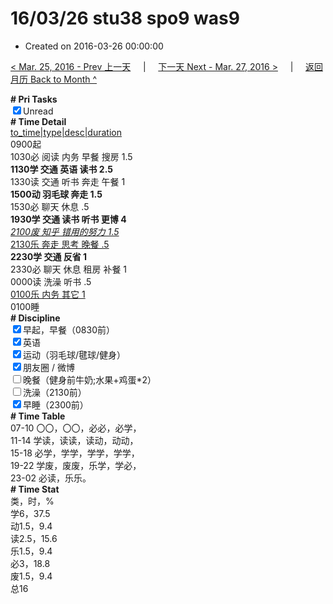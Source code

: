 # 16/03/26 stu38 spo9 was9

- Created on 2016-03-26 00:00:00

[< Mar. 25, 2016 - Prev 上一天](_archived/lifelogs/2016/03/d25.md) &nbsp; &nbsp; | &nbsp; &nbsp; [下一天 Next - Mar. 27, 2016 >](_archived/lifelogs/2016/03/d27.md) &nbsp; &nbsp; |  &nbsp; &nbsp; [返回月历 Back to Month ^](_archived/lifelogs/2016/03/index.md)
<br/><div><b># Pri Tasks</b></div><div><input checked="true" type="checkbox"/>Unread</div><div><b># Time Detail</b></div><div><u>to_time|type|desc|duration</u></div><div>0900起</div><div>1030必 阅读 内务 早餐 搜房 1.5</div><div><b>1130学 交通 英语 读书 2.5</b></div><div>1330读 交通 听书 奔走 午餐 1</div><div><b>1500动 羽毛球 奔走 1.5</b></div><div>1530必 聊天 休息 .5</div><div><b>1930学 交通 读书 听书 更博 4</b></div><div><u><i>2100废 知乎 错用的努力 1.5</i></u></div><div><u>2130乐 奔走 思考 晚餐 .5</u></div><div><b>2230学 交通 反省 1</b></div><div>2330必 聊天 休息 租房 补餐 1</div><div>0000读 洗澡 听书 .5</div><div><u>0100乐 内务 其它 1</u></div><div>0100睡</div><div><b># Discipline</b></div><div><input checked="true" type="checkbox"/>早起，早餐（0830前）</div><div><input checked="true" type="checkbox"/>英语</div><div><input checked="true" type="checkbox"/>运动（羽毛球/毽球/健身）</div><div><input checked="true" type="checkbox"/>朋友圈 / 微博</div><div><input type="checkbox"/>晚餐（健身前牛奶;水果+鸡蛋*2）</div><div><input type="checkbox"/>洗澡（2130前）</div><div><input checked="true" type="checkbox"/>早睡（2300前）</div><div><b># Time Table</b></div><div>07-10 〇〇，〇〇，必必，必学，</div><div>11-14 学读，读读，读动，动动，</div><div>15-18 必学，学学，学学，学学，</div><div>19-22 学废，废废，乐学，学必，</div><div>23-02 必读，乐乐。</div><div><b># Time Stat</b></div><div>类，时，%</div><div>学6，37.5</div><div>动1.5，9.4</div><div>读2.5，15.6</div><div>乐1.5，9.4</div><div>必3，18.8</div><div>废1.5，9.4</div><div>总16</div>

